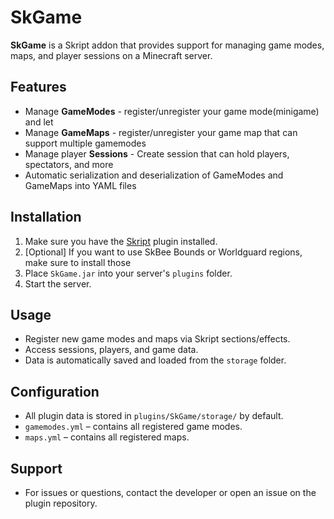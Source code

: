 # SkGame

**SkGame** is a Skript addon that provides support for managing game modes, maps, and player sessions on a Minecraft server.

## Features
- Manage **GameModes** - register/unregister your game mode(minigame) and let 
- Manage **GameMaps** - register/unregister your game map that can support multiple gamemodes
- Manage player **Sessions** - Create session that can hold players, spectators, and more
- Automatic serialization and deserialization of GameModes and GameMaps into YAML files

## Installation
1. Make sure you have the [Skript](https://github.com/SkriptLang/Skript) plugin installed.
2. [Optional] If you want to use SkBee Bounds or Worldguard regions, make sure to install those 
3. Place `SkGame.jar` into your server's `plugins` folder.
4. Start the server.

## Usage
- Register new game modes and maps via Skript sections/effects.
- Access sessions, players, and game data.
- Data is automatically saved and loaded from the `storage` folder.

## Configuration
- All plugin data is stored in `plugins/SkGame/storage/` by default.
- `gamemodes.yml` – contains all registered game modes.
- `maps.yml` – contains all registered maps.

## Support
- For issues or questions, contact the developer or open an issue on the plugin repository.